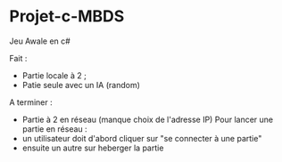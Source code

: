 # Projet-c-MBDS
Jeu Awale en c#

Fait : 

- Partie locale à 2 ;
- Patie seule avec un IA (random)

A terminer :

- Partie à 2 en réseau (manque choix de l'adresse IP)
Pour lancer une partie en réseau : 
- un utilisateur doit d'abord cliquer sur "se connecter à une partie"
- ensuite un autre sur heberger la partie
